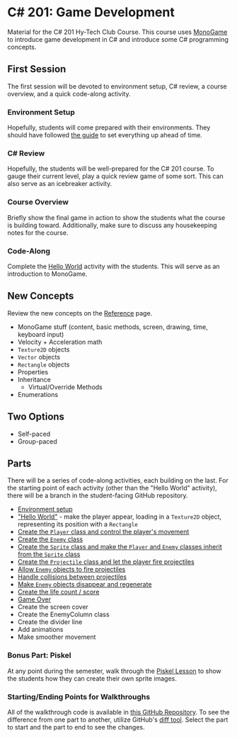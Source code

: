 # <span>C# 201:</span> Game Development
Material for the C# 201 Hy-Tech Club Course. This course uses [MonoGame](https://www.monogame.net/) to introduce game development in C# and introduce some C# programming concepts.

## First Session
The first session will be devoted to environment setup, C# review, a course overview, and a quick code-along activity.

### Environment Setup
Hopefully, students will come prepared with their environments. They should have followed [the guide](EnvironmentSetup.md) to set everything up ahead of time.

### <span>C#</span> Review
Hopefully, the students will be well-prepared for the C# 201 course. To gauge their current level, play a quick review game of some sort. This can also serve as an icebreaker activity.

### Course Overview
Briefly show the final game in action to show the students what the course is building toward. Additionally, make sure to discuss any housekeeping notes for the course.

### Code-Along
Complete the [Hello World](Walkthroughs/Part0HelloWorld.md) activity with the students. This will serve as an introduction to MonoGame.

## New Concepts
Review the new concepts on the [Reference](Reference.md) page.

- MonoGame stuff (content, basic methods, screen, drawing, time, keyboard input)
- Velocity + Acceleration math
- `Texture2D` objects
- `Vector` objects
- `Rectangle` objects
- Properties
- Inheritance
    - Virtual/Override Methods
- Enumerations

## Two Options
- Self-paced
- Group-paced

## Parts
There will be a series of code-along activities, each building on the last. For the starting point of each activity (other than the "Hello World" activity), there will be a branch in the student-facing GitHub repository.

- [Environment setup](EnvironmentSetup.md)
- ["Hello World"](Walkthroughs/Part0HelloWorld.md) - make the player appear, loading in a `Texture2D` object, representing its position with a `Rectangle`
- [Create the `Player` class and control the player's movement](Walkthroughs/Part1PlayerClass.md)
- [Create the `Enemy` class](Walkthroughs/Part2EnemyClass.md)
- [Create the `Sprite` class and make the `Player` and `Enemy` classes inherit from the `Sprite` class](Walkthroughs/Part3SpriteClass.md)
- [Create the `Projectile` class and let the player fire projectiles](Walkthroughs/Part4PlayerProjectiles.md)
- [Allow `Enemy` objects to fire projectiles](Walkthroughs/Part5EnemyProjectiles.md)
- [Handle collisions between projectiles](Walkthroughs/Part6Collisions.md)
- [Make `Enemy` objects disappear and regenerate](Walkthroughs/Part7EnemyGeneration.md)
- [Create the life count / score](Walkthroughs/Part8LifeScore.md)
- [Game Over](Walkthroughs/Part9GameOver.md)
- Create the screen cover
- Create the EnemyColumn class
- Create the divider line
- Add animations
- Make smoother movement

### Bonus Part: Piskel
At any point during the semester, walk through the [Piskel Lesson](PiskelLesson.md) to show the students how they can create their own sprite images.

### Starting/Ending Points for Walkthroughs
All of the walkthrough code is available in [this GitHub Repository](https://github.com/hylandtechoutreach/ArcadeFlyer/). To see the difference from one part to another, utilize GitHub's [diff tool](https://github.com/hylandtechoutreach/ArcadeFlyer/compare/Part1Start...Part2Start). Select the part to start and the part to end to see the changes.